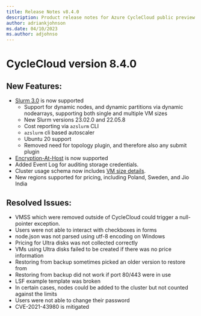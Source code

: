 ```yaml
---
title: Release Notes v8.4.0
description: Product release notes for Azure CycleCloud public preview v8.4.0
author: adriankjohnson
ms.date: 04/10/2023
ms.author: adjohnso
---
```


# CycleCloud version 8.4.0

## New Features:

* [Slurm 3.0](../slurm-3.md) is now supported
  * Support for dynamic nodes, and dynamic partitions via dynamic nodearrays, supporting both single and multiple VM sizes
  * New Slurm versions 23.02.0 and 22.05.8
  * Cost reporting via `azslurm` CLI
  * `azslurm` cli based autoscaler
  * Ubuntu 20 support
  * Removed need for topology plugin, and therefore also any submit plugin
* [Encryption-At-Host](../cluster-references/node-nodearray-reference#additional-attributes) is now supported
* Added Event Log for auditing storage credentials.  
* Cluster usage schema now includes [VM size details](../api#clusterusageitem).  
* New regions supported for pricing, including Poland, Sweden, and Jio India

## Resolved Issues:

* VMSS which were removed outside of CycleCloud could trigger a null-pointer exception.
* Users were not able to interact with checkboxes in forms
* node.json was not parsed using utf-8 encoding on Windows
* Pricing for Ultra disks was not collected correctly
* VMs using Ultra disks failed to be created if there was no price information
* Restoring from backup sometimes picked an older version to restore from
* Restoring from backup did not work if port 80/443 were in use
* LSF example template was broken
* In certain cases, nodes could be added to the cluster but not counted against the limits
* Users were not able to change their password
* CVE-2021-43980 is mitigated